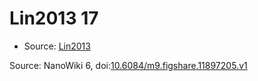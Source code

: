 <a name="material" />

# Lin2013 17
<script type="application/ld+json">
  {
    "@context": "https://schema.org/",
    "@type": "ChemicalSubstance",
    "@id": "https://egonw.github.io/nanowiki/nanowiki464.html#material",
    "http://purl.org/dc/terms/conformsTo":
      {
        "@type": "CreativeWork",
        "@id": "https://bioschemas.org/profiles/ChemicalSubstance/0.4-RELEASE/"
      },
    "identfier": "464",
    "name": "Lin2013 17",
    "url": "https://egonw.github.io/nanowiki/nanowiki464.html#material",
    "sameAs": "http://127.0.0.1/mediawiki/index.php/Special:URIResolver/Lin2013_17"
  }
</script>


* Source: [Lin2013](Lin2013.md)


Source: NanoWiki 6, doi:[10.6084/m9.figshare.11897205.v1](https://doi.org/10.6084/m9.figshare.11897205.v1)
